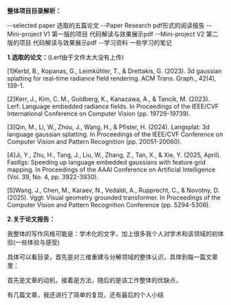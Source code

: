 **整体项目目录解析：**

--selected paper 选取的五篇论文
--Paper Research pdf形式的阅读报告
--Mini-project V1 第一版的项目 代码解读与效果展示pdf
--Mini-project V2 第二版的项目 代码解读与效果展示pdf
--学习资料 一些学习的笔记

**1.选取的论文：**(Lerf由于文件太大没有上传)

[1]Kerbl, B., Kopanas, G., Leimkühler, T., & Drettakis, G. (2023). 3d gaussian splatting for  real-time radiance field rendering. ACM Trans. Graph., 42(4), 139-1.

[2]Kerr, J., Kim, C. M., Goldberg, K., Kanazawa, A., & Tancik, M. (2023). Lerf: Language  embedded radiance fields. In Proceedings of the IEEE/CVF International Conference on  Computer Vision (pp. 19729-19739). 

[3]Qin, M., Li, W., Zhou, J., Wang, H., & Pfister, H. (2024). Langsplat: 3d language gaussian  splatting. In Proceedings of the IEEE/CVF Conference on Computer Vision and Pattern  Recognition (pp. 20051-20060).

[4]Ji, Y., Zhu, H., Tang, J., Liu, W., Zhang, Z., Tan, X., & Xie, Y. (2025, April). Fastlgs: Speeding  up language embedded gaussians with feature grid mapping. In Proceedings of the AAAI  Conference on Artificial Intelligence (Vol. 39, No. 4, pp. 3922-3930).

[5]Wang, J., Chen, M., Karaev, N., Vedaldi, A., Rupprecht, C., & Novotny, D. (2025). Vggt:  Visual geometry grounded transformer. In Proceedings of the Computer Vision and Pattern  Recognition Conference (pp. 5294-5306).

**2.关于论文报告：**

我整体的写作风格可能是：学术化的文字，加上很多我个人对学术和该领域的初体验(一些体验与感受)

具体可以看目录，首先是对三维重建与分解领域的整体认识，具体到每一篇文章里：

首先是文章的动机，接着是方法，随后的是该工作整体的优缺点，

有几篇文章，我还进行了简单的复现，还有最后的个人小结
